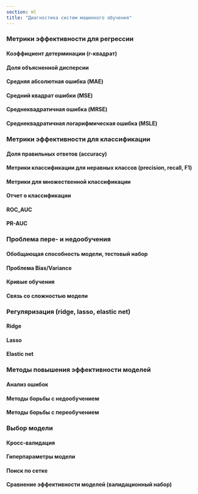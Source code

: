 ```yaml
---
section: ml
title: "Диагностика систем машинного обучения"
---
```


### Метрики эффективности для регрессии

#### Коэффициент детерминации (r-квадрат)

#### Доля объясненной дисперсии

#### Средняя абсолютная ошибка (MAE)

#### Средний квадрат ошибки (MSE)

#### Среднеквадратичная ошибка (MRSE)

#### Среднеквадратичная логарифмическая ошибка (MSLE)

### Метрики эффективности для классификации

#### Доля правильных ответов (accuracy)

#### Метрики классификации для неравных классов (precision, recall, F1)

#### Метрики для множественной классификации

#### Отчет о классификации

#### ROC_AUC

#### PR-AUC

### Проблема пере- и недообучения

#### Обобщающая способность модели, тестовый набор

#### Проблема Bias/Variance

#### Кривые обучения

#### Связь со сложностью модели

### Регуляризация (ridge, lasso, elastic net)

#### Ridge

#### Lasso

#### Elastic net

### Методы повышения эффективности моделей

#### Анализ ошибок

#### Методы борьбы с недообучением

#### Методы борьбы с переобучением

### Выбор модели

#### Кросс-валидация

#### Гиперпараметры модели

#### Поиск по сетке

#### Сравнение эффективности моделей (валидационный набор)